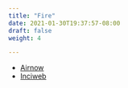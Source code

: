 ```yaml
---
title: "Fire"
date: 2021-01-30T19:37:57-08:00
draft: false
weight: 4

---
```


- <a target="_blank" href="https://fire.airnow.gov/?lat=38.85&lng=-120.02&zoom=10">Airnow</a>
- <a target="_blank" href="https://inciweb.nwcg.gov">Inciweb</a>

